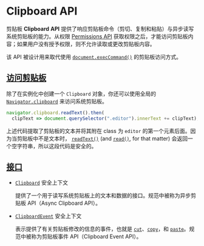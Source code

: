 # Clipboard API

剪贴板 **Clipboard** **API** 提供了响应剪贴板命令（剪切、复制和粘贴）与异步读写系统剪贴板的能力。从权限 [Permissions API](https://developer.mozilla.org/zh-CN/docs/Web/API/Permissions_API) 获取权限之后，才能访问剪贴板内容；如果用户没有授予权限，则不允许读取或更改剪贴板内容。

该 API 被设计用来取代使用 [`document.execCommand()`](https://developer.mozilla.org/zh-CN/docs/Web/API/Document/execCommand) 的剪贴板访问方式。

## [访问剪贴板](https://developer.mozilla.org/zh-CN/docs/Web/API/Clipboard_API#访问剪贴板)

除了在实例化中创建一个 `Clipboard` 对象，你还可以使用全局的 [`Navigator.clipboard`](https://developer.mozilla.org/zh-CN/docs/Web/API/Navigator/clipboard) 来访问系统剪贴板。

```js
navigator.clipboard.readText().then(
  clipText => document.querySelector(".editor").innerText += clipText);
```

上述代码提取了剪贴板的文本并将其附在 class 为 `editor` 的第一个元素后面。因为当剪贴板中不是文本时， [`readText()`](https://developer.mozilla.org/zh-CN/docs/Web/API/Clipboard/readText) (and [`read()`](https://developer.mozilla.org/zh-CN/docs/Web/API/Clipboard/read), for that matter) 会返回一个空字符串，所以这段代码是安全的。

## [接口](https://developer.mozilla.org/zh-CN/docs/Web/API/Clipboard_API#接口)

- [`Clipboard`](https://developer.mozilla.org/zh-CN/docs/Web/API/Clipboard) 安全上下文

    提供了一个用于读写系统剪贴板上的文本和数据的接口。规范中被称为异步剪贴板 API（Async Clipboard API）。

- [`ClipboardEvent`](https://developer.mozilla.org/zh-CN/docs/Web/API/ClipboardEvent) 安全上下文

    表示提供了有关剪贴板修改的信息的事件，也就是 [`cut`](https://developer.mozilla.org/zh-CN/docs/Web/API/Element/cut_event)、[`copy`](https://developer.mozilla.org/zh-CN/docs/Web/API/Element/copy_event)，和 [`paste`](https://developer.mozilla.org/zh-CN/docs/Web/API/Element/paste_event)。规范中被称为剪贴板事件 API（Clipboard Event API）。